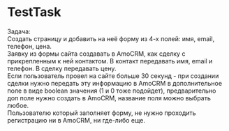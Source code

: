 # TestTask
Задача:<br>
Создать страницу и добавить на неё форму из 4-х полей: имя, email, телефон, цена.<br>
Заявку из формы сайта создавать в AmoCRM, как сделку с прикрепленным к ней контактом. В контакт передавать имя, email и телефон. В сделку передавать цену.<br>
Если пользователь провел на сайте больше 30 секунд - при создании сделки нужно передать эту информацию в AmoCRM в дополнительное поле в виде boolean значения (1 и 0 тоже подойдет), предварительно доп поле нужно создать в AmoCRM, название поля можно выбрать любое.<br>
Пользователю который заполняет форму, не нужно проходить регистрацию ни в AmoCRM, ни где-либо еще.
